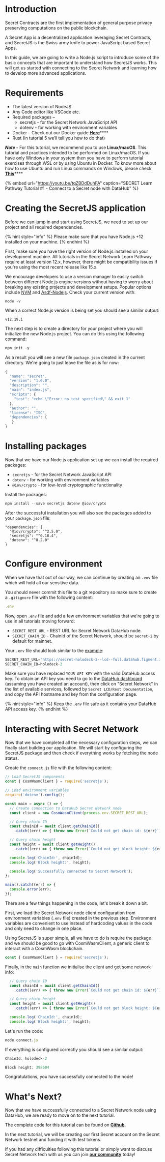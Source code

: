 # Introduction

Secret Contracts are the first implementation of general purpose privacy preserving computations on the public blockchain.

A Secret App is a decentralized application leveraging Secret Contracts, and SecretJS is the Swiss army knife to power JavaScript based Secret Apps.

In this guide, we are going to write a Node.js script to introduce some of the basic concepts that are important to understand how SecretJS works. This will get us started with connecting to the Secret Network and learning how to develop more advanced applications.

# Requirements

* The latest version of NodeJS
* Any Code editor like VSCode etc.
* Required packages –
  * secretjs - for the Secret Network JavaScript API
  * dotenv - for working with environment variables
* Docker – Check out our Docker guide [**Here**](https://learn.figment.io/network-documentation/extra-guides/docker-setup-for-windows)\*\*\*\*
* Rust \(In tutorial 5 we’ll tell you how to do that\)

_**Note -**_ For this tutorial, we recommend you to use **Linux/macOS**. This tutorial and practices intended to be performed on Linux/macOS. If you have only Windows in your system then you have to perform tutorial exercises through WSL or by using Ubuntu in Docker. To know more about how to use Ubuntu and run Linux commands on Windows, please check [**This**](https://ubuntu.com/tutorials/windows-ubuntu-hyperv-containers#1-overview)\*\*\*\*

{% embed url="https://youtu.be/tqZBDdDuhFA" caption="SECRET Learn Pathway Tutorial \#1 - Connect to a Secret node with DataHub" %}

# Creating the SecretJS application

Before we can jump in and start using SecretJS, we need to set up our project and all required dependencies.

{% hint style="info" %}
Please make sure that you have Node.js +12 installed on your machine.
{% endhint %}

First, make sure you have the right version of Node.js installed on your development machine. All tutorials in the Secret Network Learn Pathway require at least version 12.x, however, there might be compatibility issues if you're using the most recent release like 15.x.

We encourage developers to use a version manager to easily switch between different Node.js engine versions without having to worry about breaking any existing projects and development setups. Popular options include [NVM](https://github.com/nvm-sh/nvm) and [Asdf-Nodejs](https://github.com/asdf-vm/asdf-nodejs). Check your current version with:

```text
node -v
```

When a correct Node.js version is being set you should see a similar output:

```text
v12.19.1
```

The next step is to create a directory for your project where you will initialize the new Node.js project. You can do this using the following command:

```javascript
npm init -y
```

As a result you will see a new file `package.json` created in the current directory. We're going to just leave the file as is for now:

```javascript
{
  "name": "secret",
  "version": "1.0.0",
  "description": "",
  "main": "index.js",
  "scripts": {
    "test": "echo \"Error: no test specified\" && exit 1"
  },
  "author": "",
  "license": "ISC",
  "dependencies": {
   }
}
```

# Installing packages

Now that we have our Node.js application set up we can install the required packages:

* `secretjs` - for the Secret Network JavaScript API
* `dotenv` - for working with environment variables
* `@iov/crypto` - for low-level cryptographic functionality

Install the packages:

```javascript
npm install --save secretjs dotenv @iov/crypto
```

After the successful installation you will also see the packages added to your `package.json` file:

```text
"dependencies": {
  "@iov/crypto": "^2.5.0",
  "secretjs": "^0.10.4",
  "dotenv": "^8.2.0"
}
```

# Configure environment

When we have that out of our way, we can continue by creating an `.env` file which will hold all our sensitive data.

You should never commit this file to a git repository so make sure to create a `.gitignore` file with the following content:

```javascript
.env
```

Now, open `.env` file and add a few environment variables that we're going to use in all tutorials moving forward:

* `SECRET_REST_URL` - REST URL for Secret Network DataHub node.
* `SECRET_CHAIN_ID` - ChainId of the Secret Network, should be `secret-2` by default for mainnet.

Your `.env` file should look similar to the [example](https://github.com/figment-networks/tutorials/blob/main/secret/.env.example):

```javascript
SECRET_REST_URL='https://secret-holodeck-2--lcd--full.datahub.figment.io/apikey/<YOUR API KEY>/'
SECRET_CHAIN_ID=holodeck-2
```

Make sure you have replaced `YOUR API KEY` with the valid DataHub access key. To obtain an API key you need to go to the [DataHub dashboard](https://datahub.figment.io/login) \(assuming you have created an account\), then click on "Secret Network" in the list of available services, followed by `Secret LCD/Rest Documentation`, and copy the API hostname and key from the configuration page.

{% hint style="info" %}
Keep the `.env` file safe as it contains your DataHub API access key.
{% endhint %}

# Interacting with Secret Network

Now that we have completed all the necessary configuration steps, we can finally start building our application. We will start by configuring the SecretJS package and then check if everything works by fetching the node status.

Create the `connect.js` file with the following content:

```javascript
// Load SecretJS components
const { CosmWasmClient } = require('secretjs');

// Load environment variables
require('dotenv').config();

const main = async () => {
  // Create connection to DataHub Secret Network node
  const client = new CosmWasmClient(process.env.SECRET_REST_URL);

  // Query chain ID
  const chainId = await client.getChainId()
    .catch((err) => { throw new Error(`Could not get chain id: ${err}`); });

  // Query chain height
  const height = await client.getHeight()
    .catch((err) => { throw new Error(`Could not get block height: ${err}`); });

  console.log('ChainId:', chainId);
  console.log('Block height:', height);

  console.log('Successfully connected to Secret Network');
};

main().catch((err) => {
  console.error(err);
});
```

There are a few things happening in the code, let's break it down a bit.

First, we load the Secret Network node client configuration from environment variables \(`.env` file\) created in the previous step. Environment variables are convenient to use instead of hardcoding values in the code and only need to change in one place.

Using SecretJS is super simple, all we have to do is require the package and we should be good to go with CosmWasmClient, a generic client to interact with a CosmWasm blockchain.

```javascript
const { CosmWasmClient } = require('secretjs');
```

Finally, in the `main` function we initialise the client and get some network info:

```javascript
  // Query chain ID
  const chainId = await client.getChainId()
    .catch((err) => { throw new Error(`Could not get chain id: ${err}`); });

  // Query chain height
  const height = await client.getHeight()
    .catch((err) => { throw new Error(`Could not get block height: ${err}`); });

  console.log('ChainId:', chainId);
  console.log('Block height:', height);
```

Let's run the code:

```javascript
node connect.js
```

If everything is configured correctly you should see a similar output:

```javascript
ChainId: holodeck-2

Block height: 398604
```

Congratulations, you have successfully connected to the node!

# What's Next?

Now that we have successfully connected to a Secret Network node using DataHub, we are ready to move on to the next tutorial.

The complete code for this tutorial can be found on [**Github**](https://github.com/figment-networks/tutorials/blob/main/secret/1_connecting_to_node/connect.js).

In the next tutorial, we will be creating our first Secret account on the Secret Network testnet and funding it with test tokens.

If you had any difficulties following this tutorial or simply want to discuss Secret Network tech with us you can join [**our community**](https://discord.gg/fszyM7K) today!